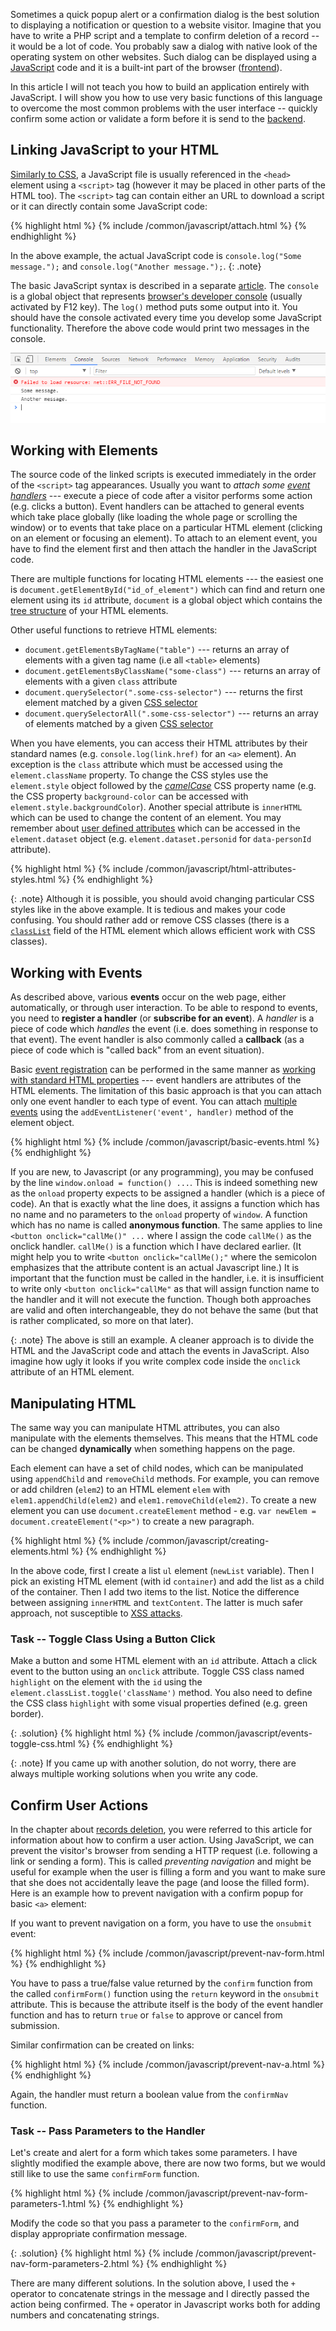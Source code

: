Sometimes a quick popup alert or a confirmation dialog is the best solution to displaying a notification or question
to a website visitor. Imagine that you have to write a PHP script and a template to confirm deletion
of a record -- it would be a lot of code. You probably saw a dialog with native look of the operating system
on other websites. Such dialog can be displayed using a [JavaScript](/articles/javascript/) code and it
is a built-int part of the browser ([frontend](todo)).

In this article I will not teach you how to build an application entirely with JavaScript. I will show you how to use
very basic functions of this language to overcome the most common problems with the user interface -- quickly confirm some action or
validate a form before it is send to the [backend](todo).

## Linking JavaScript to your HTML
[Similarly to CSS](../css/#linking-your-css-to-html-file), a JavaScript file is usually referenced in the `<head>`
element using a `<script>` tag (however it may be placed in other parts of the HTML too).
The `<script>` tag can contain either an URL to download a script or it can directly contain some
JavaScript code:

{% highlight html %}
{% include /common/javascript/attach.html %}
{% endhighlight %}

In the above example, the actual JavaScript code is `console.log("Some message.");` and `console.log("Another message.");`.
{: .note}

The basic JavaScript syntax is described in a separate [article](/articles/javascript/#javascript-basics).
The `console` is a global object that represents [browser's developer console](/course/not-a-student/#web-browser)
(usually activated by F12 key). The `log()` method puts some output into it. You should have the console activated every time
you develop some JavaScript functionality. Therefore the above code would print two messages in the console.

![Screenshot - Browser Console](/common/javascript/console.png)

## Working with Elements
The source code of the linked scripts is executed immediately in the order of the `<script>` tag appearances. Usually you want
to *attach some [event handlers](/articles/javascript/#javascript-events)* ---   execute a piece of code after a visitor
performs some action (e.g. clicks a button). Event handlers can be attached to general events which take place globally
(like loading the whole page or scrolling the window) or to events that take place on a particular HTML element (clicking on
an element or focusing an element). To attach to an element event, you have to find the element first and then attach the handler in the JavaScript code.

There are multiple functions for locating HTML elements --- the easiest one is
`document.getElementById("id_of_element")` which can find and return one element using its `id`
attribute, `document` is a global object which contains the [tree structure](/articles/html/#hierarchical-structure) of your HTML elements.

Other useful functions to retrieve HTML elements:

- `document.getElementsByTagName("table")` --- returns an array of elements with a given tag name (i.e all `<table>` elements)
- `document.getElementsByClassName("some-class")` --- returns an array of elements with a given `class` attribute
- `document.querySelector(".some-css-selector")` --- returns the first element matched by a given [CSS selector](/articles/css/#selectors)
- `document.querySelectorAll(".some-css-selector")` --- returns an array of elements matched by a given [CSS selector](/articles/css/#selectors)

When you have elements, you can access their HTML attributes by their standard names (e.g. `console.log(link.href)` for
an `<a>` element). An exception is the `class` attribute which must be accessed using the `element.className` property.
To change the CSS styles use the `element.style` object followed by the [*camelCase*](https://en.wikipedia.org/wiki/Camel_case) CSS property name (e.g. the
CSS property `background-color` can be accessed with
`element.style.backgroundColor`). Another special attribute is `innerHTML` which can be used to change the content of an
element. You may remember about [user defined attributes](/articles/html/#data-attributes) which can be accessed
in the `element.dataset` object (e.g. `element.dataset.personid` for `data-personId` attribute).

{% highlight html %}
{% include /common/javascript/html-attributes-styles.html %}
{% endhighlight %}

{: .note}
Although it is possible, you should avoid changing particular CSS styles like in the above example. It is tedious and makes your code confusing. You should rather add or remove CSS classes (there is a [`classList`](https://developer.mozilla.org/cs/docs/Web/API/Element/classList)
field of the HTML element which allows efficient work with CSS classes).

## Working with Events
As described above, various **events** occur on the web page, either automatically, or through user interaction.
To be able to respond to events, you need to **register a handler** (or **subscribe for an event**). A *handler*
is a piece of code which *handles* the event (i.e. does something in response to that event).
The event handler is also commonly called a **callback** (as a piece of code which is "called back" from
an event situation).

Basic [event registration](/articles/javascript/#javascript-events) can be performed in the same manner
as [working with standard HTML properties](#working-with-elements) --- event
handlers are attributes of the HTML elements. The limitation of this basic approach is that you can attach only one
event handler to each type of event. You can attach [multiple events](/articles/javascript/#javascript-events)
using the `addEventListener('event', handler)` method of the element object.

{% highlight html %}
{% include /common/javascript/basic-events.html %}
{% endhighlight %}

If you are new, to Javascript (or any programming), you may be confused by the line `window.onload = function() ...`. This is indeed something new as
the `onload` property expects to be assigned a handler (which is a piece of code). An that is exactly what the line does, it assigns a function
which has no name and no parameters to the `onload` property of `window`. A function which has no name is called **anonymous function**. The same applies to
line `<button onclick="callMe()" ...` where I assign the code `callMe()` as the onclick handler. `callMe()` is a function which I have declared earlier.
(It might help you to write `<button onclick="callMe();"` where the semicolon emphasizes that the attribute content is an actual Javascript line.)
It is important that the function must be called in the handler, i.e. it is insufficient to write only `<button onclick="callMe"` as that will assign
function name to the handler and it will not execute the function. Though both approaches are valid and often interchangeable, they do not behave the
same (but that is rather complicated, so more on that later).

{: .note}
The above is still an example. A cleaner approach is to divide the HTML and the JavaScript code and attach the events in JavaScript. Also imagine
how ugly it looks if you write complex code inside the `onclick` attribute of an HTML element.

## Manipulating HTML
The same way you can manipulate HTML attributes, you can also manipulate with the elements themselves. This means that
the HTML code can be changed **dynamically** when something happens on the page.

Each element can have a set of child nodes, which can be manipulated using `appendChild` and `removeChild` methods. For example, you can
remove or add children (`elem2`) to an HTML element `elem` with `elem1.appendChild(elem2)` and `elem1.removeChild(elem2)`.
To create a new element you can use `document.createElement` method - e.g. `var newElem = document.createElement("<p>")` to create a new paragraph.

{% highlight html %}
{% include /common/javascript/creating-elements.html %}
{% endhighlight %}

In the above code, first I create a list `ul` element (`newList` variable). Then I pick an existing HTML element (with id `container`) and
add the list as a child of the container. Then I add two items to the list. Notice the difference between assigning `innerHTML` and `textContent`.
The latter is much safer approach, not susceptible to [XSS attacks](/articles/security/xss/).

### Task -- Toggle Class Using a Button Click
Make a button and some HTML element with an `id` attribute. Attach a click event to the button using an `onclick` attribute.
Toggle CSS class named `highlight` on the element with the `id` using the `element.classList.toggle('className')` method.
You also need to define the CSS class `highlight` with some visual properties defined (e.g. green border).

{: .solution}
{% highlight html %}
{% include /common/javascript/events-toggle-css.html %}
{% endhighlight %}

{: .note}
If you came up with another solution, do not worry, there are always multiple working solutions when you write any code.

## Confirm User Actions
In the chapter about [records deletion](../backend-delete/), you were referred to this article for
information about how to confirm a user action. Using JavaScript, we can prevent the visitor's browser from sending
a HTTP request (i.e. following a link or sending a form). This is called *preventing navigation* and might be useful for
example when the user is filling a form and you want to make sure that she does not accidentally leave the page (and loose the filled form).
Here is an example how to prevent navigation with a confirm popup for basic `<a>` element:

If you want to prevent navigation on a form, you have to use the `onsubmit` event:

{% highlight html %}
{% include /common/javascript/prevent-nav-form.html %}
{% endhighlight %}

You have to pass a true/false value returned by the `confirm` function from the called `confirmForm()` function
using the `return` keyword in the `onsubmit` attribute. This is because the attribute itself is the body of the event
handler function and has to return `true` or `false` to approve or cancel from submission.

Similar confirmation can be created on links:

{% highlight html %}
{% include /common/javascript/prevent-nav-a.html %}
{% endhighlight %}

Again, the handler must return a boolean value from the `confirmNav` function.

### Task -- Pass Parameters to the Handler
Let's create and alert for a form which takes some parameters. I have slightly modified the example above, there
are now two forms, but we would still like to use the same `confirmForm` function.

{% highlight html %}
{% include /common/javascript/prevent-nav-form-parameters-1.html %}
{% endhighlight %}

Modify the code so that you pass a parameter to the `confirmForm`, and display appropriate confirmation message.

{: .solution}
{% highlight html %}
{% include /common/javascript/prevent-nav-form-parameters-2.html %}
{% endhighlight %}

There are many different solutions. In the solution above, I used the `+` operator to concatenate strings in
the message and I directly passed the action being confirmed. The `+` operator in Javascript works both for
adding numbers and concatenating strings.
